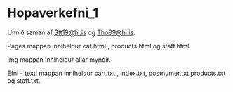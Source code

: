 # Hopaverkefni_1
Unnið saman af Stt19@hi.is og Tho89@hi.is.

Pages mappan inniheldur cat.html , products.html og staff.html.

Img mappan inniheldur allar myndir.

Efni - texti mappan inniheldur cart.txt , index.txt, postnumer.txt products.txt og staff.txt.

